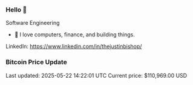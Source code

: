 ### Hello 🤙  

Software Engineering

- 🔭 I love computers, finance, and building things.
  
LinkedIn: https://www.linkedin.com/in/thejustinbishop/  

































































































































































































































































































































































### Bitcoin Price Update
Last updated: 2025-05-22 14:22:01 UTC
Current price: $110,969.00 USD
